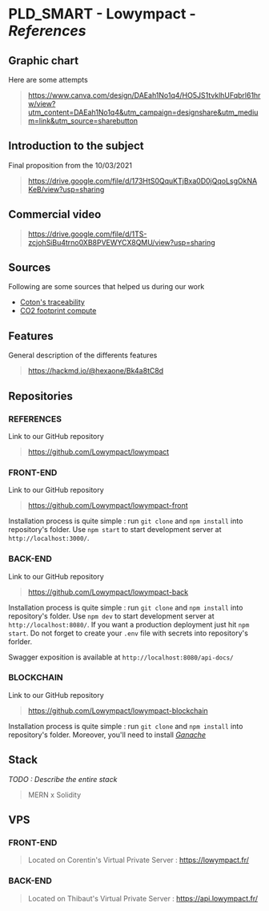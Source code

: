 # PLD_SMART - **Lowympact** - *References*
## Graphic chart

Here are some attempts

> https://www.canva.com/design/DAEah1No1q4/HO5JS1tvklhUFqbrl61hrw/view?utm_content=DAEah1No1q4&utm_campaign=designshare&utm_medium=link&utm_source=sharebutton

## Introduction to the subject

Final proposition from the 10/03/2021

> https://drive.google.com/file/d/173HtS0QquKTjBxa0D0jQqoLsgOkNAKeB/view?usp=sharing

## Commercial video

> https://drive.google.com/file/d/1TS-zcjohSiBu4trno0XB8PVEWYCX8QMU/view?usp=sharing

## Sources

Following are some sources that helped us during our work
- [Coton's traceability](https://github.com/solenebutruille/Blockchain_Cotton_Tracabilite)
- [CO2 footprint compute](https://www.co2nnect.org/help_sheets/?op_id=602&opt_id=98)

## Features

General description of the differents features

> https://hackmd.io/@hexaone/Bk4a8tC8d

## Repositories

### REFERENCES

Link to our GitHub repository

> https://github.com/Lowympact/lowympact

### FRONT-END

Link to our GitHub repository

> https://github.com/Lowympact/lowympact-front

Installation process is quite simple : run `git clone` and `npm install` into repository's folder. Use `npm start` to start development server at `http://localhost:3000/`.

### BACK-END

Link to our GitHub repository

> https://github.com/Lowympact/lowympact-back

Installation process is quite simple : run `git clone` and `npm install` into repository's folder. Use `npm dev` to start development server at `http://localhost:8080/`. If you want a production deployment just hit `npm start`. Do not forget to create your `.env` file with secrets into repository's forlder.

Swagger exposition is available at `http://localhost:8080/api-docs/`

### BLOCKCHAIN

Link to our GitHub repository

> https://github.com/Lowympact/lowympact-blockchain

Installation process is quite simple : run `git clone` and `npm install` into repository's folder. Moreover, you'll need to install *[Ganache](https://www.trufflesuite.com/ganache)*

## Stack

*TODO : Describe the entire stack*

> MERN x Solidity

## VPS

### FRONT-END

> Located on Corentin's Virtual Private Server : https://lowympact.fr/

### BACK-END

> Located on Thibaut's Virtual Private Server : https://api.lowympact.fr/
